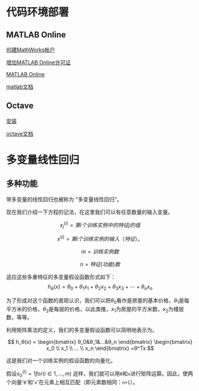 
# 代码环境部署
## MATLAB Online
[创建MathWorks帐户](https://www.mathworks.com/mwaccount/register)

[增加MATLAB Online许可证](https://www.mathworks.com/licensecenter/classroom/machine_learning/)

[MATLAB Online](https://matlab.mathworks.com/)

[matlab文档](https://ww2.mathworks.cn/help/matlab/)

## Octave
[安装](http://www.gnu.org/software/octave/)

[octave文档](https://octave.org/doc/v5.2.0/)

# 多变量线性回归
## 多种功能
带多变量的线性回归也被称为 "多变量线性回归"。

现在我们介绍一下方程的记法，在这里我们可以有任意数量的输入变量。

$$
x^{(i)}_j = 第i个训练实例中的特征j的值
$$

$$
x^{(i)} = 第i个训练实例的输入（特征）。
$$

$$
m = 训练实例数
$$

$$
n = 特征(功能)数
$$

适应这些多重特征的多变量假设函数形式如下：
$$
h_θ(x) = 
θ_0+θ_1x_1+θ_2x_2+θ_3x_3+⋯+θ_nx_n
$$

为了形成对这个函数的直观认识，我们可以把$θ_0$看作是房屋的基本价格，$θ_1$是每平方米的价格，$θ_2$是每层的价格，以此类推，$x_1$为房屋的平方米数，$x_2$为楼层数，等等。

利用矩阵乘法的定义，我们的多变量假设函数可以简明地表示为。

$$
h_θ(x) =
\begin{bmatrix} 
θ_0&θ_1&...&θ_n
\end{bmatrix}
\begin{bmatrix} 
x_0
\\ 
x_1
\\ 
...
\\ 
x_n
\end{bmatrix}
=θ^Tx
$$

这是我们对一个训练实例的假设函数的向量化。

假设$x_{0}^{(i)}  =1 for (i∈1,…,m)$
这样，我们就可以用`θ`和`x`进行矩阵运算。因此，使两个向量'`θ`'和'`x`'在元素上相互匹配（即元素数相同：`n+1`）。





